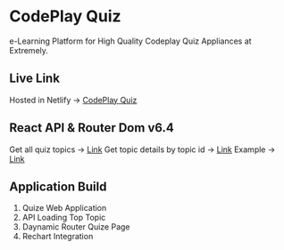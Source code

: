 # CodePlay Quiz

e-Learning Platform for High Quality Codeplay Quiz Appliances at Extremely.


## Live Link
Hosted in Netlify -> [CodePlay Quiz](https://bucolic-pixie-bd4f4d.netlify.app/)


## React API & Router Dom v6.4 
Get all quiz topics -> [Link](https://openapi.programming-hero.com/api/quiz)
Get topic details by topic id -> [Link](https://openapi.programming-hero.com/api/quiz/${id})
Example -> [Link](https://openapi.programming-hero.com/api/quiz/1)

## Application Build
1. Quize Web Application
2. API Loading Top Topic
3. Daynamic Router Quize Page
4. Rechart Integration

